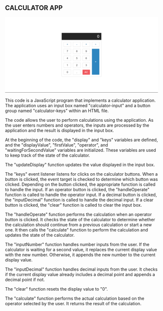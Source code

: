 ## CALCULATOR APP

![calculator-img](https://github.com/mock3ng/Frontend-Challenge/blob/Calculator-App/calculator.png)

This code is a JavaScript program that implements a calculator application. The application uses an input box named "calculator-input" and a button group named "calculator-keys" within an HTML file.

The code allows the user to perform calculations using the application. As the user enters numbers and operators, the inputs are processed by the application and the result is displayed in the input box.

At the beginning of the code, the "display" and "keys" variables are defined, and the "displayValue", "firstValue", "operator", and "waitingForSecondValue" variables are initialized. These variables are used to keep track of the state of the calculator.

The "updateDisplay" function updates the value displayed in the input box.

The "keys" event listener listens for clicks on the calculator buttons. When a button is clicked, the event target is checked to determine which button was clicked. Depending on the button clicked, the appropriate function is called to handle the input. If an operator button is clicked, the "handleOperate" function is called to handle the operator input. If a decimal button is clicked, the "inputDecimal" function is called to handle the decimal input. If a clear button is clicked, the "clear" function is called to clear the input box.

The "handleOperate" function performs the calculation when an operator button is clicked. It checks the state of the calculator to determine whether the calculation should continue from a previous calculation or start a new one. It then calls the "calculate" function to perform the calculation and updates the state of the calculator.

The "inputNumber" function handles number inputs from the user. If the calculator is waiting for a second value, it replaces the current display value with the new number. Otherwise, it appends the new number to the current display value.

The "inputDecimal" function handles decimal inputs from the user. It checks if the current display value already includes a decimal point and appends a decimal point if not.

The "clear" function resets the display value to "0".

The "calculate" function performs the actual calculation based on the operator selected by the user. It returns the result of the calculation.
